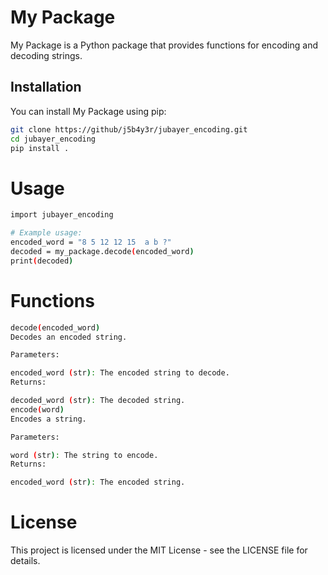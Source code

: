# My Package

My Package is a Python package that provides functions for encoding and decoding strings.

## Installation

You can install My Package using pip:

```bash
git clone https://github/j5b4y3r/jubayer_encoding.git
cd jubayer_encoding
pip install .
```

# Usage
```bash
import jubayer_encoding

# Example usage:
encoded_word = "8 5 12 12 15  a b ?"
decoded = my_package.decode(encoded_word)
print(decoded)
```
 # Functions
```bash
decode(encoded_word)
Decodes an encoded string.

Parameters:

encoded_word (str): The encoded string to decode.
Returns:

decoded_word (str): The decoded string.
encode(word)
Encodes a string.

Parameters:

word (str): The string to encode.
Returns:

encoded_word (str): The encoded string.
```
# License
This project is licensed under the MIT License - see the LICENSE file for details.
